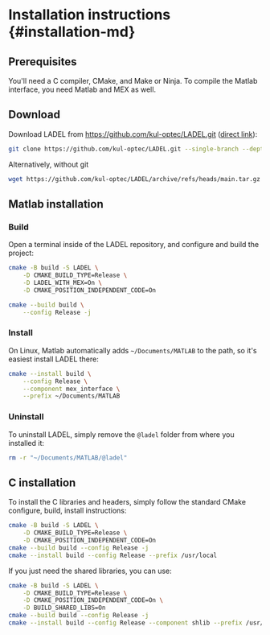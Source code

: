# Installation instructions {#installation-md}

## Prerequisites

You'll need a C compiler, CMake, and Make or Ninja. 
To compile the Matlab interface, you need Matlab and MEX as well.

## Download

Download LADEL from <https://github.com/kul-optec/LADEL.git> ([direct link](https://github.com/kul-optec/LADEL/archive/refs/heads/main.zip)):

```sh
git clone https://github.com/kul-optec/LADEL.git --single-branch --depth 1
```
Alternatively, without git
```sh
wget https://github.com/kul-optec/LADEL/archive/refs/heads/main.tar.gz -O- | tar xzf -
```

## Matlab installation

### Build

Open a terminal inside of the LADEL repository, and configure and build the 
project:

```sh
cmake -B build -S LADEL \
    -D CMAKE_BUILD_TYPE=Release \
    -D LADEL_WITH_MEX=On \
    -D CMAKE_POSITION_INDEPENDENT_CODE=On
```
```sh
cmake --build build \
    --config Release -j
```

### Install

On Linux, Matlab automatically adds `~/Documents/MATLAB` to the path, so it's easiest install LADEL there:

```sh
cmake --install build \
    --config Release \
    --component mex_interface \
    --prefix ~/Documents/MATLAB
```

### Uninstall

To uninstall LADEL, simply remove the `@ladel` folder from where you installed it:

```sh
rm -r "~/Documents/MATLAB/@ladel"
```

## C installation

To install the C libraries and headers, simply follow the standard 
CMake configure, build, install instructions:

```sh
cmake -B build -S LADEL \
    -D CMAKE_BUILD_TYPE=Release \
    -D CMAKE_POSITION_INDEPENDENT_CODE=On
cmake --build build --config Release -j
cmake --install build --config Release --prefix /usr/local
```

If you just need the shared libraries, you can use:
```sh
cmake -B build -S LADEL \
    -D CMAKE_BUILD_TYPE=Release \
    -D CMAKE_POSITION_INDEPENDENT_CODE=On \
    -D BUILD_SHARED_LIBS=On
cmake --build build --config Release -j
cmake --install build --config Release --component shlib --prefix /usr/local
```